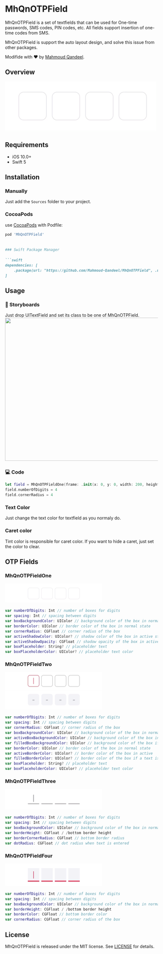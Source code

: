 # MhQnOTPField

MhQnOTPField is a set of textfields that can be used for One-time passwords, SMS codes, PIN codes, etc. All fields support insertion of one-time codes from SMS.

MhQnOTPField is support the auto layout design, and solve this issue from other packages.

Modifide with ❤️ by [Mahmoud Qandeel](https://www.linkedin.com/in/mahmoud-waleed-440772206/).

## Overview

<img src="https://raw.githubusercontent.com/Mahmoud-Qandeel/MhQnOTPField/master/MhQnOTPFieldFile/Assets/Gif/preview.gif" width="500" height="164" />

## Requirements

* iOS 10.0+
* Swift 5

## Installation

### Manually

Just add the `Sources` folder to your project.

### CocoaPods

use [CocoaPods](https://cocoapods.org) with Podfile:
``` ruby
pod 'MhQnOTPField'


### Swift Package Manager

```swift
dependencies: [
    .package(url: "https://github.com/Mahmoud-Qandeel/MhQnOTPField", .upToNextMajor(from: "1.0"))
]
```

## Usage
### 🎨 Storyboards
Just drop UITextField and set its class to be one of MhQnOTPField.
<img src="https://raw.githubusercontent.com/Mahmoud-Qandeel/MhQnOTPField/master/MhQnOTPFieldFile/Assets/Gif/ibdesignable.gif" width="800" height="470" />
### 💻 Code
``` swift
let field = MhQnOTPFieldOne(frame: .init(x: 0, y: 0, width: 200, height: 60))
field.numberOfDigits = 4
field.cornerRadius = 4
```

### Text Color
Just change the text color for textfield as you normaly do.

### Caret color
Tint color is responsible for caret color. If you want to hide a caret, just set the color to clear.

## OTP Fields
### MhQnOTPFieldOne
<img src="https://raw.githubusercontent.com/Mahmoud-Qandeel/MhQnOTPField/master/MhQnOTPFieldFile/Assets/Gif/field_1.gif" width="320" height="63" />

``` swift
var numberOfDigits: Int // number of boxes for digits
var spacing: Int // spacing between digits
var boxBackgroundColor: UIColor // background color of the box in normal state
var borderColor: UIColor // border color of the box in normal state
var cornerRadius: CGFloat // corner radius of the box
var activeShadowColor: UIColor? // shadow color of the box in active state
var activeShadowOpacity: CGFloat // shadow opacity of the box in active state
var boxPlaceholder: String? // placeholder text
var boxPlaceholderColor: UIColor? // placeholder text color
```

### MhQnOTPFieldTwo
<img src="https://raw.githubusercontent.com/Mahmoud-Qandeel/MhQnOTPField/master/MhQnOTPFieldFile/Assets/Gif/field_2_1.gif" width="320" height="58" />
<img src="https://raw.githubusercontent.com/Mahmoud-Qandeel/MhQnOTPField/master/MhQnOTPFieldFile/Assets/Gif/field_2_2.gif" width="320" height="61" />

``` swift
var numberOfDigits: Int // number of boxes for digits
var spacing: Int // spacing between digits
var cornerRadius: CGFloat // corner radius of the box
var boxBackgroundColor: UIColor // background color of the box in normal state
var activeBoxBackgroundColor: UIColor // background color of the box in active state
var filledBoxBackgroundColor: UIColor // background color of the box if a text is entered
var borderColor: UIColor // border color of the box in normal state
var activeBorderColor: UIColor? // border color of the box in active
var filledBorderColor: UIColor? // border color of the box if a text is entered
var boxPlaceholder: String? // placeholder text
var boxPlaceholderColor: UIColor? // placeholder text color
```

### MhQnOTPFieldThree
<img src="https://raw.githubusercontent.com/Mahmoud-Qandeel/MhQnOTPField/master/MhQnOTPFieldFile/Assets/Gif/field_3.gif" width="320" height="67" />

``` swift
var numberOfDigits: Int // number of boxes for digits
var spacing: Int // spacing between digits
var boxBackgroundColor: UIColor // background color of the box in normal state
var borderHeight: CGFloat / /bottom border height
var borderCornerRadius: CGFloat // bottom border radius
var dotRadius: CGFloat // dot radius when text is entered
```

### MhQnOTPFieldFour
<img src="https://raw.githubusercontent.com/Mahmoud-Qandeel/MhQnOTPField/master/MhQnOTPFieldFile/Assets/Gif/field_4.gif" width="320" height="73" />

``` swift
var numberOfDigits: Int // number of boxes for digits
var spacing: Int // spacing between digits
var boxBackgroundColor: UIColor // background color of the box in normal state
var borderHeight: CGFloat / /bottom border height
var borderColor: CGFloat // bottom border color
var cornerRadius: CGFloat // corner radius of the box
```

## License
MhQnOTPField is released under the MIT license. See [LICENSE](https://github.com/Mahmoud-Qandeel/MhQnOTPField/blob/1.0/LICENSE) for details.
